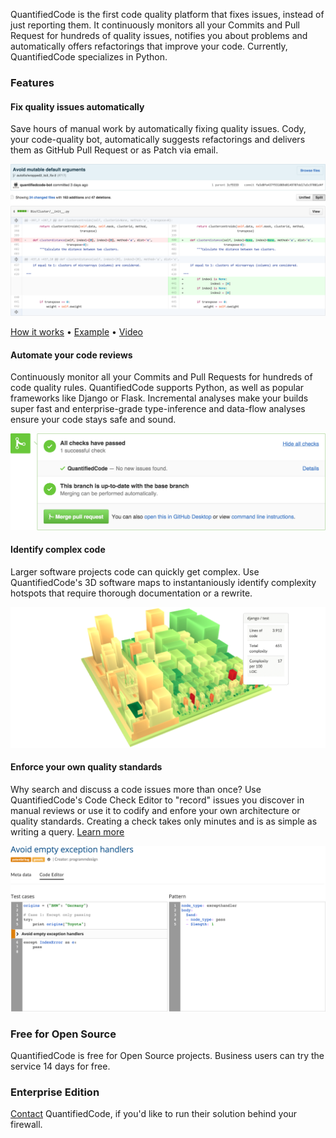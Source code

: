 QuantifiedCode is the first code quality platform that fixes issues, instead of just reporting them. It continuously monitors all your Commits and Pull Request for hundreds of quality issues, notifies you about problems and automatically offers refactorings that improve your code. Currently, QuantifiedCode specializes in Python.

### Features
#### Fix quality issues automatically

Save hours of manual work by automatically fixing quality issues. Cody, your code-quality bot, automatically suggests refactorings and delivers them as GitHub Pull Request or as Patch via email. 

![Example: Automted fix of mutable default arguments](automated_code_repair.png)

[How it works](https://www.quantifiedcode.com/how-it-works) • [Example](https://www.github.com/programmdesign/biopython/pulls) • [Video](https://youtu.be/rSkmnFVXjgY)

#### Automate your code reviews

Continuously monitor all your Commits and Pull Requests for hundreds of code quality rules. QuantifiedCode supports Python, as well as popular frameworks like Django or Flask. Incremental analyses make your builds super fast and enterprise-grade type-inference and data-flow analyses ensure your code stays safe and sound.

![GitHub Pull Request Integration](pull_request_integration.png)

#### Identify complex code

Larger software projects code can quickly get complex. Use QuantifiedCode's 3D software maps to instantaniously identify complexity hotspots that require thorough documentation or a rewrite.

![3D Software Map to detect code complexity](software_map_code_complexity.png)

#### Enforce your own quality standards

Why search and discuss a code issues more than once? Use QuantifiedCode's Code Check Editor to "record" issues you discover in manual reviews or use it to codify and enfore your own architecture or quality standards. Creating a check takes only minutes and is as simple as writing a query. [Learn more](http://docs.quantifiedcode.com/patterns/language/index.html)

![Code Check Editor](code_check_editor.png)

### Free for Open Source

QuantifiedCode is free for Open Source projects. Business users can try the service 14 days for free.

### Enterprise Edition

[Contact](https://www.quantifiedcode.com/contact) QuantifiedCode, if you'd like to run their solution behind your firewall.
